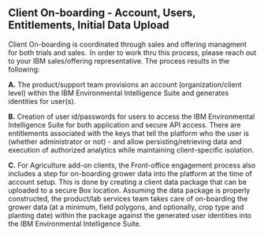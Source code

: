 ## Client On-boarding - Account, Users, Entitlements, Initial Data Upload

Client On-boarding is coordinated through sales and offering managment for both trials and sales.  In order to work thru this process, please reach out to your IBM sales/offering representative. The process results in the following:

**A.** The product/support team provisions an account (organization/client level) within the IBM Environmental Intelligence Suite and generates identities for user(s).

**B.** Creation of user id/passwords for users to access the IBM Environmental Intelligence Suite for both application and secure API access.  There are entitlements associated with the keys that tell the platform who the user is (whether administrator or not) - and allow persisting/retrieving data and execution of authorized analytics while maintaining client-specific isolation.

**C.** For Agriculture add-on clients, the Front-office engagement process also includes a step for on-boarding grower data into the platform at the time of account setup. This is done by creating a client data package that can be uploaded to a secure Box location. Assuming the data package is properly constructed, the product/lab services team takes care of on-boarding the grower data (at a minimum, field polygons, and optionally, crop type and planting date) within the package against the generated user identities into the IBM Environmental Intelligence Suite.
